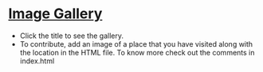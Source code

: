 # [Image Gallery](https://mohdfawad99.github.io/live-image-gallery/)
- Click the title to see the gallery.
- To contribute, add an image of a place that you have visited along with the location in the HTML file. To know more check out the comments in index.html
